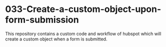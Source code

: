 # 033-Create-a-custom-object-upon-form-submission
This repository contains a custom code and workflow of hubspot which will create a custom object when a form is submitted.
